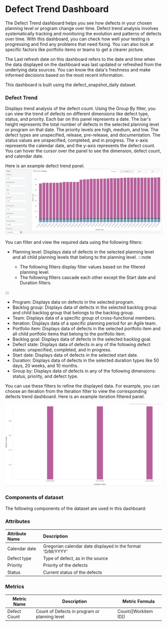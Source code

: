 # Defect Trend Dashboard

The Defect Trend dashboard helps you see how defects in your chosen planning level or program change over time. Defect trend analysis involves systematically tracking and monitoring the evolution and patterns of defects over time. With this dashboard, you can check how well your testing is progressing and find any problems that need fixing. You can also look at specific factors like portfolio items or teams to get a clearer picture.

The Last refresh date on this dashboard refers to the date and time when the data displayed on the dashboard was last updated or refreshed from the underlying data sources. You can know the data's freshness and make informed decisions based on the most recent information.

This dashboard is built using the defect_snapshot_daily dataset. 

### Defect Trend
Displays trend analysis of the defect count. Using the Group By filter, you can view the trend of defects on different dimensions like defect type, status, and priority. Each bar on this panel represents a date. The bar's height represents the total number of defects in the selected planning level or program on that date. The priority levels are high, medium, and low. The defect types are unspecified, release, pre-release, and documentation. The status values are unspecified, completed, and in progress. The x-axis represents the calendar date, and the y-axis represents the defect count. You can hover the cursor over the panel to see the dimension, defect count, and calendar date.

Here is an example defect trend panel.
![Defect Trend](./images/defect_trend.PNG)

You can filter and view the required data using the following filters:

- Planning level: Displays data of defects in the selected planning level and all child planning levels that belong to the planning level.
:::note

  - The following filters display filter values based on the filtered planning level.
  - The following filters cascade each other except the Start date and Duration filters.

:::
- Program: Displays data on defects in the selected program.
- Backlog group: Displays data of defects in the selected backlog group and child backlog group that belongs to the backlog group.
- Team: Displays data of a specific group of cross-functional members.
- Iteration: Displays data of a specific planning period for an Agile team.
- Portfolio item: Displays data of defects in the selected portfolio item and all child portfolio items that belong to the portfolio item.
- Backlog goal: Displays data of defects in the selected backlog goal.
- Defect state: Displays data of defects in any of the following defect states: unspecified, completed, and in progress.
- Start date: Displays data of defects in the selected start date.
- Duration: Displays data of defects in the selected duration types like 50 days, 20 weeks, and 10 months.
- Group by: Displays data of defects in any of the following dimensions: status, priority, and defect type.

You can use these filters to refine the displayed data. For example, you can choose an iteration from the Iteration filter to view the corresponding defects trend dashboard. Here is an example iteration filtered panel.

![Defect Trend filtered panel](./images/defect_trend_filtered_panel.PNG)

### Components of dataset
The following components of the dataset are used in this dashboard: 

### Attributes
| Attribute Name  | Description |
|:-------------|:------------|
|Calendar date|Gregorian calendar date displayed in the format 'D/M/YYYY'|
|Defect type|Type of defect, as in the source|
|Priority|Priority of the defects|
|Status|Current status of the defects|

### Metrics
| Metric Name  | Description |Metric Formula|
|-------------|------------|-------------|
|Defect Count|Count of Defects in program or planning level|Count([Workitem ID])|


